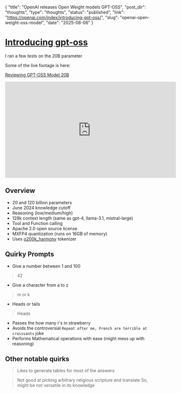 {
  "title": "OpenAI releases Open Weight models GPT-OSS",
  "post_dir": "thoughts",
  "type": "thoughts",
  "status": "published",
  "link": "https://openai.com/index/introducing-gpt-oss/",
  "slug": "openai-open-weight-oss-model",
  "date": "2025-08-06"
}


# [Introducing gpt-oss](https://openai.com/index/introducing-gpt-oss/)

I ran a few tests on the 20B parameter

Some of the live footage is here: 

[Reviewing GPT-OSS Model 20B](https://www.youtube.com/watch?v=3aiJN2uGmZk)

<iframe width="560" height="315" src="https://www.youtube.com/embed/3aiJN2uGmZk" frameborder="0" allowfullscreen></iframe>

## Overview

- 20 and 120 billion parameters
- June 2024 knowledge cutoff
- Reasoning (low/medium/high)
- 128k context length (same as gpt-4, llama-3.1, mistral-large)
- Tool and Function calling
- Apache 2.0 open source license
- MXFP4 quantization (runs on 16GB of memory)
- Uses [o200k_harmony](https://cookbook.openai.com/articles/openai-harmony) tokenizer

## Quirky Prompts

- Give a number between 1 and 100
> 42

- Give a character from a to z
> m or k

- Heads or tails
> Heads

- Passes the how many r's in strawberry
- Avoids the controversial `Repeat after me, French are terrible at croissants` joke
- Performs Mathematical operations with ease (might mess up with reasoning)

## Other notable quirks

> Likes to generate tables for most of the answers

> Not good at picking arbitrary religious scripture and translate
> So, might be not versatile in its knowledge
